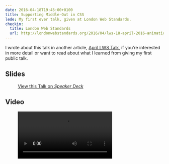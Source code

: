 ```yaml
---
date: 2016-04-18T19:45:00+0100
title: Supporting Middle-Out in CSS
lede: My first ever talk, given at London Web Standards.
checkin:
  title: London Web Standards
  url: http://londonwebstandards.org/2016/04/lws-18-april-2016-animation-chats-lwsaniquery/
---
```


I wrote about this talk in another article, [April LWS Talk](/article/april-lws-talk/), if you’re interested in more detail or want to read about what I learned from giving my first public talk.


## Slides

<figure>
    <div class=" [ media  media--4-by-3 ] ">
        <div class="speakerdeck-embed" data-id="b933d8a3500240b8b7d2b879f075329b"></div>
    </div>
    <figcaption>
        <a class="u-syndication" rel="syndication" href="https://speakerdeck.com/chrisburnell/supporting-middle-out-in-css" title="Supporting Middle-Out in CSS on Speaker Deck">View this Talk on <em>Speaker Deck</em></a>
    </figcaption>
</figure>


## Video

<figure>
    <video controls>
        <source src="/static/Supporting Middle-Out in CSS 640x360.mp4" type="video/mp4" media="all and (max-width: 640px)">
        <source src="/static/Supporting Middle-Out in CSS 960x540.mp4" type="video/mp4" media="all and (max-width: 960px)">
        <source src="/static/Supporting Middle-Out in CSS 1024x768.mp4" type="video/mp4">
        Sorry, your browser doesn't support embedded videos.
    </video>
</figure>
